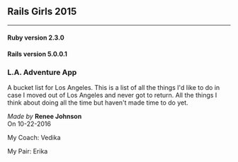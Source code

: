 ## Rails Girls 2015 

 ---

#### Ruby version 2.3.0
#### Rails version 5.0.0.1

### L.A. Adventure App

A bucket list for Los Angeles. This is a list of all the things I'd like to do in case I moved out of Los Angeles and never got to return. All the things I think about doing all the time but haven't made time to do yet.

*Made by* **Renee Johnson**  
On 10-22-2016  

My Coach: Vedika

My Pair: Erika